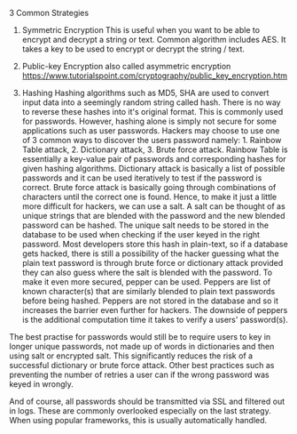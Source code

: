 3 Common Strategies

1. Symmetric Encryption
This is useful when you want to be able to encrypt and decrypt a string or text. Common algorithm includes AES. It takes a key to be used to encrypt or decrypt the string / text.

2. Public-key Encryption also called asymmetric encryption
https://www.tutorialspoint.com/cryptography/public_key_encryption.htm

3. Hashing
Hashing algorithms such as MD5, SHA are used to convert input data into a seemingly random string called hash. There is no way to reverse these hashes into it's original format. This is commonly used for passwords. However, hashing alone is simply not secure for some applications such as user passwords. Hackers may choose to use one of 3 common ways to discover the users password namely: 1. Rainbow Table attack, 2. Dictionary attack, 3. Brute force attack.
Rainbow Table is essentially a key-value pair of passwords and corresponding hashes for given hashing algorithms.
Dictionary attack is basically a list of possible passwords and it can be used iteratively to test if the password is correct.
Brute force attack is basically going through combinations of characters until the correct one is found.
Hence, to make it just a little more difficult for hackers, we can use a salt. A salt can be thought of as unique strings that are blended with the password and the new blended password can be hashed. The unique salt needs to be stored in the database to be used when checking if the user keyed in the right password. Most developers store this hash in plain-text, so if a database gets hacked, there is still a possibility of the hacker guessing what the plain text password is through brute force or dictionary attack provided they can also guess where the salt is blended with the password. To make it even more secured, pepper can be used. Peppers are list of known character(s) that are similarly blended to plain text passwords before being hashed. Peppers are not stored in the database and so it increases the barrier even further for hackers. The downside of peppers is the additional computation time it takes to verify a users' password(s).

The best practise for passwords would still be to require users to key in longer unique passwords, not made up of words in dictionaries and then using salt or encrypted salt. This significantly reduces the risk of a successful dictionary or brute force attack. Other best practices such as preventing the number of retries a user can if the wrong password was keyed in wrongly.

And of course, all passwords should be transmitted via SSL and filtered out in logs. These are commonly overlooked especially on the last strategy. When using popular frameworks, this is usually automatically handled.